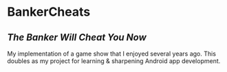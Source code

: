 # BankerCheats
***The Banker Will Cheat You Now***
-----

My implementation of a game show that I enjoyed several years ago.  This doubles as my project for learning & sharpening Android app development.
